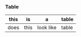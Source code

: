 ### Table

| this | is | a | table |
|------|----|---|-------|
| does | this | look like | table |


